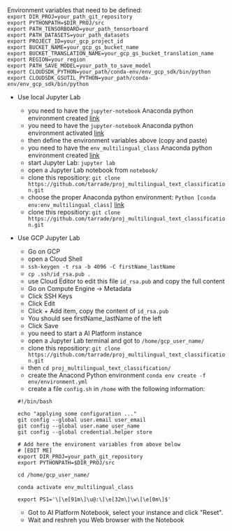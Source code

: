 Environment variables that need to be defined:   
`export DIR_PROJ=your_path_git_repository`  
`export PYTHONPATH=$DIR_PROJ/src`  
`export PATH_TENSORBOARD=your_path_tensorboard`  
`export PATH_DATASETS=your_path_datasets`  
`export PROJECT_ID=your_gcp_project_id`  
`export BUCKET_NAME=your_gcp_gs_bucket_name`  
`export BUCKET_TRANSLATION_NAME=your_gcp_gs_bucket_translation_name`  
`export REGION=your_region`  
`export PATH_SAVE_MODEL=your_path_to_save_model`  
`export CLOUDSDK_PYTHON=your_path/conda-env/env_gcp_sdk/bin/python`  
`export CLOUDSDK_GSUTIL_PYTHON=your_path/conda-env/env_gcp_sdk/bin/python`  

- Use local Jupyter Lab 
    - you need to have the `jupyter-notebook` Anaconda python environment created [link](local_jupyter_lab_installation.md) 
    - you need to have the `jupyter-notebook` Anaconda python environment activated [link](local_jupyter_lab_installation.md) 
    - then define the environment variables above (copy and paste) 
    - you need to have the `env_multilingual_class` Anaconda python environment created [link](local_jupyter_lab_installation.md)  
    - start Jupyter Lab:  `jupyter lab` 
    - open a Jupyter Lab notebook from `notebook/` 
     - clone this repositiory: `git clone https://github.com/tarrade/proj_multilingual_text_classification.git`
    - choose the proper Anaconda python environment:  `Python [conda env:env_multilingual_class]` [link](conda_env.md) 
    - clone this repositiory: `git clone https://github.com/tarrade/proj_multilingual_text_classification.git`


- Use GCP Jupyter Lab 
    - Go on GCP
    - open a Cloud Shell
    - `ssh-keygen -t rsa -b 4096 -C firstName_lastName`
    - `cp .ssh/id_rsa.pub .`
    - use Cloud Editor to edit this file `id_rsa.pub` and copy the full content
    - Go on Compute Engine -> Metadata
    - Click SSH Keys
    - Click Edit
    - Click + Add item, copy the content of `id_rsa.pub`
    - You should see firstName_lastName of the left
    - Click Save
    - you need to start a AI Platform instance 
    - open a Jupyter Lab terminal and got to `/home/gcp_user_name/`
    - clone this repositiory: `git clone https://github.com/tarrade/proj_multilingual_text_classification.git`
    - then `cd proj_multilingual_text_classification/`
    - create the Anacond Python environment `conda env create -f env/environment.yml`
    - create a file `config.sh` in `/home` with the following information: 
    ```
    #!/bin/bash
    
    echo "applying some configuration ..."
    git config --global user.email user_email
    git config --global user.name user_name
    git config --global credential.helper store
        
    # Add here the enviroment variables from above below
    # [EDIT ME]
    export DIR_PROJ=your_path_git_repository
    export PYTHONPATH=$DIR_PROJ/src
  
    cd /home/gcp_user_name/
    
    conda activate env_multilingual_class

    export PS1='\[\e[91m\]\u@:\[\e[32m\]\w\[\e[0m\]$'
    ```
    - Got to AI Platform Notebook, select your instance and click "Reset".
    - Wait and reshreh you Web browser with the Notebook
